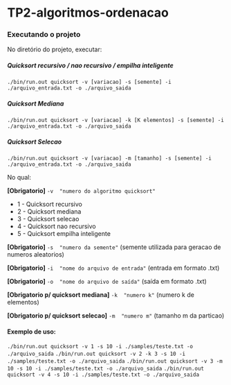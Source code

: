 # TP2-algoritmos-ordenacao

### Executando o projeto

No diretório do projeto, executar:

##### Quicksort recursivo / nao recursivo / empilha inteligente
`./bin/run.out quicksort -v [variacao] -s [semente] -i ./arquivo_entrada.txt -o ./arquivo_saida`

##### Quicksort Mediana
`./bin/run.out quicksort -v [variacao] -k [K elementos] -s [semente] -i ./arquivo_entrada.txt -o ./arquivo_saida`

##### Quicksort Selecao
`./bin/run.out quicksort -v [variacao] -m [tamanho] -s [semente] -i ./arquivo_entrada.txt -o ./arquivo_saida`

No qual:

**[Obrigatorio]** `-v  "numero do algoritmo quicksort"`  
- 1 - Quicksort recursivo
- 2 - Quicksort mediana
- 3 - Quicksort selecao
- 4 - Quicksort nao recursivo
- 5 - Quicksort empilha inteligente  

**[Obrigatorio]** `-s  "numero da semente"` (semente utilizada para geracao de numeros aleatorios)  

**[Obrigatorio]** `-i  "nome do arquivo de entrada"`  (entrada em formato .txt)  
              
**[Obrigatorio]** `-o  "nome do arquivo de saída"`    (saída em formato .txt)

**[Obrigatorio p/ quicksort mediana]** `-k  "numero k"` (numero k de elementos)

**[Obrigatorio p/ quicksort selecao]** `-m  "numero m"` (tamanho m da particao)

#### Exemplo de uso:

`./bin/run.out quicksort -v 1 -s 10 -i ./samples/teste.txt -o ./arquivo_saida`
`./bin/run.out quicksort -v 2 -k 3 -s 10 -i ./samples/teste.txt -o ./arquivo_saida`
`./bin/run.out quicksort -v 3 -m 10 -s 10 -i ./samples/teste.txt -o ./arquivo_saida`
`./bin/run.out quicksort -v 4 -s 10 -i ./samples/teste.txt -o ./arquivo_saida`
